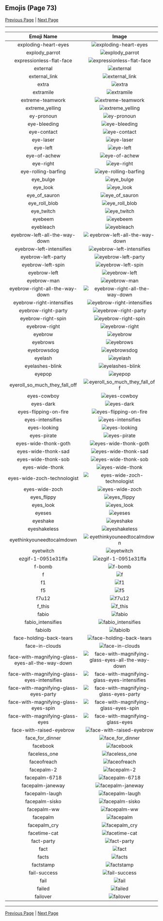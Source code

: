
## Emojis (Page 73)

[Previous Page](/docs/hc/page-e-0072.md)
  | [Next Page](/docs/hc/page-f-0074.md)

<hr />

|Emoji Name|Image|
| :-: | :-: |
|exploding-heart-eyes| ![exploding-heart-eyes](/emojis/hc/exploding-heart-eyes.png)|
|explody_parrot| ![explody_parrot](/emojis/hc/explody_parrot.gif)|
|expressionless-flat-face| ![expressionless-flat-face](/emojis/hc/expressionless-flat-face.gif)|
|external| ![external](/emojis/hc/external.gif)|
|external_link| ![external_link](/emojis/hc/external_link.png)|
|extra| ![extra](/emojis/hc/extra.png)|
|extramile| ![extramile](/emojis/hc/extramile.jpg)|
|extreme-teamwork| ![extreme-teamwork](/emojis/hc/extreme-teamwork.gif)|
|extreme_yelling| ![extreme_yelling](/emojis/hc/extreme_yelling.gif)|
|ey-pronoun| ![ey-pronoun](/emojis/hc/ey-pronoun.png)|
|eye-bleeding| ![eye-bleeding](/emojis/hc/eye-bleeding.jpg)|
|eye-contact| ![eye-contact](/emojis/hc/eye-contact.png)|
|eye-laser| ![eye-laser](/emojis/hc/eye-laser.gif)|
|eye-left| ![eye-left](/emojis/hc/eye-left.png)|
|eye-of-achew| ![eye-of-achew](/emojis/hc/eye-of-achew.jpg)|
|eye-right| ![eye-right](/emojis/hc/eye-right.png)|
|eye-rolling-barfing| ![eye-rolling-barfing](/emojis/hc/eye-rolling-barfing.png)|
|eye_bulge| ![eye_bulge](/emojis/hc/eye_bulge.gif)|
|eye_look| ![eye_look](/emojis/hc/eye_look.gif)|
|eye_of_sauron| ![eye_of_sauron](/emojis/hc/eye_of_sauron.jpg)|
|eye_roll_blob| ![eye_roll_blob](/emojis/hc/eye_roll_blob.png)|
|eye_twitch| ![eye_twitch](/emojis/hc/eye_twitch.gif)|
|eyebeem| ![eyebeem](/emojis/hc/eyebeem.jpg)|
|eyebleach| ![eyebleach](/emojis/hc/eyebleach.gif)|
|eyebrow-left-all-the-way-down| ![eyebrow-left-all-the-way-down](/emojis/hc/eyebrow-left-all-the-way-down.gif)|
|eyebrow-left-intensifies| ![eyebrow-left-intensifies](/emojis/hc/eyebrow-left-intensifies.gif)|
|eyebrow-left-party| ![eyebrow-left-party](/emojis/hc/eyebrow-left-party.gif)|
|eyebrow-left-spin| ![eyebrow-left-spin](/emojis/hc/eyebrow-left-spin.gif)|
|eyebrow-left| ![eyebrow-left](/emojis/hc/eyebrow-left.png)|
|eyebrow-man| ![eyebrow-man](/emojis/hc/eyebrow-man.gif)|
|eyebrow-right-all-the-way-down| ![eyebrow-right-all-the-way-down](/emojis/hc/eyebrow-right-all-the-way-down.gif)|
|eyebrow-right-intensifies| ![eyebrow-right-intensifies](/emojis/hc/eyebrow-right-intensifies.gif)|
|eyebrow-right-party| ![eyebrow-right-party](/emojis/hc/eyebrow-right-party.gif)|
|eyebrow-right-spin| ![eyebrow-right-spin](/emojis/hc/eyebrow-right-spin.gif)|
|eyebrow-right| ![eyebrow-right](/emojis/hc/eyebrow-right.png)|
|eyebrow| ![eyebrow](/emojis/hc/eyebrow.png)|
|eyebrows| ![eyebrows](/emojis/hc/eyebrows.gif)|
|eyebrowsdog| ![eyebrowsdog](/emojis/hc/eyebrowsdog.gif)|
|eyelash| ![eyelash](/emojis/hc/eyelash.png)|
|eyelashes-blink| ![eyelashes-blink](/emojis/hc/eyelashes-blink.gif)|
|eyepop| ![eyepop](/emojis/hc/eyepop.gif)|
|eyeroll_so_much_they_fall_off| ![eyeroll_so_much_they_fall_off](/emojis/hc/eyeroll_so_much_they_fall_off.gif)|
|eyes-cowboy| ![eyes-cowboy](/emojis/hc/eyes-cowboy.png)|
|eyes-dark| ![eyes-dark](/emojis/hc/eyes-dark.gif)|
|eyes-flipping-on-fire| ![eyes-flipping-on-fire](/emojis/hc/eyes-flipping-on-fire.gif)|
|eyes-intensifies| ![eyes-intensifies](/emojis/hc/eyes-intensifies.gif)|
|eyes-looking| ![eyes-looking](/emojis/hc/eyes-looking.gif)|
|eyes-pirate| ![eyes-pirate](/emojis/hc/eyes-pirate.png)|
|eyes-wide-thonk-goth| ![eyes-wide-thonk-goth](/emojis/hc/eyes-wide-thonk-goth.png)|
|eyes-wide-thonk-sad| ![eyes-wide-thonk-sad](/emojis/hc/eyes-wide-thonk-sad.png)|
|eyes-wide-thonk-sob| ![eyes-wide-thonk-sob](/emojis/hc/eyes-wide-thonk-sob.png)|
|eyes-wide-thonk| ![eyes-wide-thonk](/emojis/hc/eyes-wide-thonk.gif)|
|eyes-wide-zoch-technologist| ![eyes-wide-zoch-technologist](/emojis/hc/eyes-wide-zoch-technologist.png)|
|eyes-wide-zoch| ![eyes-wide-zoch](/emojis/hc/eyes-wide-zoch.png)|
|eyes_flippy| ![eyes_flippy](/emojis/hc/eyes_flippy.gif)|
|eyes_look| ![eyes_look](/emojis/hc/eyes_look.gif)|
|eyeses| ![eyeses](/emojis/hc/eyeses.png)|
|eyeshake| ![eyeshake](/emojis/hc/eyeshake.gif)|
|eyeshakeless| ![eyeshakeless](/emojis/hc/eyeshakeless.png)|
|eyethinkyouneedtocalmdown| ![eyethinkyouneedtocalmdown](/emojis/hc/eyethinkyouneedtocalmdown.gif)|
|eyetwitch| ![eyetwitch](/emojis/hc/eyetwitch.gif)|
|ezgif-1-0951e31ffa| ![ezgif-1-0951e31ffa](/emojis/hc/ezgif-1-0951e31ffa.gif)|
|f-bomb| ![f-bomb](/emojis/hc/f-bomb.jpg)|
|f| ![f](/emojis/hc/f.png)|
|f1| ![f1](/emojis/hc/f1.png)|
|f5| ![f5](/emojis/hc/f5.gif)|
|f7u12| ![f7u12](/emojis/hc/f7u12.gif)|
|f_this| ![f_this](/emojis/hc/f_this.png)|
|fabio| ![fabio](/emojis/hc/fabio.png)|
|fabio_intensifies| ![fabio_intensifies](/emojis/hc/fabio_intensifies.gif)|
|fabiolb| ![fabiolb](/emojis/hc/fabiolb.png)|
|face-holding-back-tears| ![face-holding-back-tears](/emojis/hc/face-holding-back-tears.png)|
|face-in-clouds| ![face-in-clouds](/emojis/hc/face-in-clouds.gif)|
|face-with-magnifying-glass-eyes-all-the-way-down| ![face-with-magnifying-glass-eyes-all-the-way-down](/emojis/hc/face-with-magnifying-glass-eyes-all-the-way-down.gif)|
|face-with-magnifying-glass-eyes-intensifies| ![face-with-magnifying-glass-eyes-intensifies](/emojis/hc/face-with-magnifying-glass-eyes-intensifies.gif)|
|face-with-magnifying-glass-eyes-party| ![face-with-magnifying-glass-eyes-party](/emojis/hc/face-with-magnifying-glass-eyes-party.gif)|
|face-with-magnifying-glass-eyes-spin| ![face-with-magnifying-glass-eyes-spin](/emojis/hc/face-with-magnifying-glass-eyes-spin.gif)|
|face-with-magnifying-glass-eyes| ![face-with-magnifying-glass-eyes](/emojis/hc/face-with-magnifying-glass-eyes.png)|
|face-with-raised-eyebrow| ![face-with-raised-eyebrow](/emojis/hc/face-with-raised-eyebrow.gif)|
|face_for_dinner| ![face_for_dinner](/emojis/hc/face_for_dinner.png)|
|facebook| ![facebook](/emojis/hc/facebook.png)|
|faceless_one| ![faceless_one](/emojis/hc/faceless_one.png)|
|faceofreach| ![faceofreach](/emojis/hc/faceofreach.png)|
|facepalm-2| ![facepalm-2](/emojis/hc/facepalm-2.png)|
|facepalm-6718| ![facepalm-6718](/emojis/hc/facepalm-6718.png)|
|facepalm-janeway| ![facepalm-janeway](/emojis/hc/facepalm-janeway.png)|
|facepalm-laugh| ![facepalm-laugh](/emojis/hc/facepalm-laugh.png)|
|facepalm-sisko| ![facepalm-sisko](/emojis/hc/facepalm-sisko.png)|
|facepalm-ww| ![facepalm-ww](/emojis/hc/facepalm-ww.gif)|
|facepalm| ![facepalm](/emojis/hc/facepalm.gif)|
|facepalm_cry| ![facepalm_cry](/emojis/hc/facepalm_cry.png)|
|facetime-cat| ![facetime-cat](/emojis/hc/facetime-cat.png)|
|fact-party| ![fact-party](/emojis/hc/fact-party.gif)|
|fact| ![fact](/emojis/hc/fact.png)|
|facts| ![facts](/emojis/hc/facts.png)|
|factstamp| ![factstamp](/emojis/hc/factstamp.png)|
|fail-success| ![fail-success](/emojis/hc/fail-success.png)|
|fail| ![fail](/emojis/hc/fail.gif)|
|failed| ![failed](/emojis/hc/failed.png)|
|failover| ![failover](/emojis/hc/failover.png)|

<hr/>

[Previous Page](/docs/hc/page-e-0072.md)
  | [Next Page](/docs/hc/page-f-0074.md)